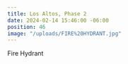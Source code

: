 ```yaml
---
title: Los Altos, Phase 2
date: 2024-02-14 15:46:00 -06:00
position: 46
image: "/uploads/FIRE%20HYDRANT.jpg"
---
```


Fire Hydrant